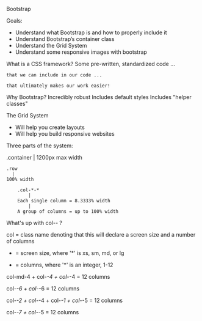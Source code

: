 

Bootstrap

Goals:
- Understand what Bootstrap is and how to properly include it
- Understand Bootstrap’s container class
- Understand the Grid System
- Understand some responsive images with bootstrap









What is a CSS framework?
    Some pre-written, standardized code ...

    that we can include in our code ...

    that ultimately makes our work easier!


Why Bootstrap?
    Incredibly robust
    Includes default styles
    Includes "helper classes"





The Grid System

  - Will help you create layouts
  - Will help you build responsive websites










Three parts of the system:

.container
    |
1200px max width

    .row
      |
    100% width

        .col-*-*
            |
        Each single column = 8.3333% width
            |
        A group of columns = up to 100% width





What's up with col-*-* ?

col = class name denoting that this will declare a screen size and a number of columns

* = screen size, where '*' is xs, sm, md, or lg

* = columns, where '*' is an integer, 1-12





col-md-4 + col-*-4 + col-*-4 = 12 columns

col-*-6 + col-*-6 = 12 columns

col-*-2 + col-*-4 + col-*-1 + col-*-5 = 12 columns

col-*-7 + col-*-5 = 12 columns

